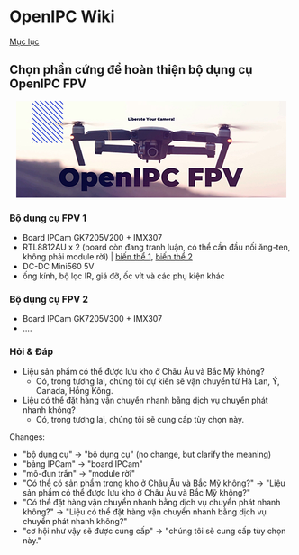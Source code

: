 # OpenIPC Wiki
[Mục lục](../README.md)

Chọn phần cứng để hoàn thiện bộ dụng cụ OpenIPC FPV
-----------------------------------------------

<p align="center">
  <img src="https://github.com/OpenIPC/wiki/blob/master/images/fpv-logo.jpg?raw=true" alt="Logo"/>
</p>


### Bộ dụng cụ FPV 1

- Board IPCam GK7205V200 + IMX307
- RTL8812AU x 2 (board còn đang tranh luận, có thể cần đầu nối ăng-ten, không phải module rời) | [biến thể 1](https://aliexpress.com/item/32830016946.html), [biến thể 2](https://aliexpress.com/item/1005005262601564.html)
- DC-DC Mini560 5V
- ống kính, bộ lọc IR, giá đỡ, ốc vít và các phụ kiện khác


### Bộ dụng cụ FPV 2

- Board IPCam GK7205V300 + IMX307
- ....

### Hỏi & Đáp

- Liệu sản phẩm có thể được lưu kho ở Châu Âu và Bắc Mỹ không?
    - Có, trong tương lai, chúng tôi dự kiến sẽ vận chuyển từ Hà Lan, Ý, Canada, Hồng Kông.
- Liệu có thể đặt hàng vận chuyển nhanh bằng dịch vụ chuyển phát nhanh không?
    - Có, trong tương lai, chúng tôi sẽ cung cấp tùy chọn này.


Changes:
 -  "bộ dụng cụ"  -> "bộ dụng cụ" (no change, but clarify the meaning)
 -  "bảng IPCam" -> "board IPCam"
 -  "mô-đun trần" -> "module rời"
 - "Có thể có sản phẩm trong kho ở Châu Âu và Bắc Mỹ không?" -> "Liệu sản phẩm có thể được lưu kho ở Châu Âu và Bắc Mỹ không?"
 - "Có thể đặt hàng vận chuyển nhanh bằng dịch vụ chuyển phát nhanh không?" -> "Liệu có thể đặt hàng vận chuyển nhanh bằng dịch vụ chuyển phát nhanh không?"
 - "cơ hội như vậy sẽ được cung cấp" -> "chúng tôi sẽ cung cấp tùy chọn này."
 



